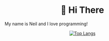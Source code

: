<h1 align="center">👋 Hi There</h1>

My name is Neil and I love programming!

<div align="center">

[![Top Langs](https://github-readme-stats.vercel.app/api/top-langs/?username=Neil-Mani&layout=compact&bg_color=00000000&border_color=00000000&text_color=fff)](https://github.com/anuraghazra/github-readme-stats)

</div>
